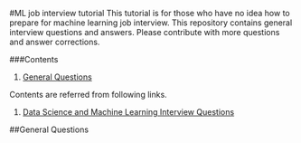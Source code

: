 #ML job interview tutorial
This tutorial is for those who have no idea how to prepare for machine learning job interview. This repository contains general interview questions and answers. Please contribute with more questions and answer corrections.

###Contents
1. [General Questions](##general-questions)

Contents are referred from following links.
1. [Data Science and Machine Learning Interview Questions](https://towardsdatascience.com/data-science-and-machine-learning-interview-questions-3f6207cf040b)

##General Questions

